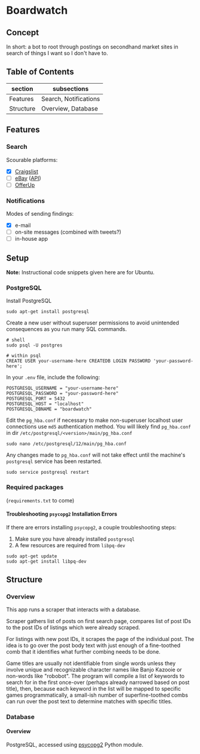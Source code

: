 # Boardwatch

## Concept

In short: a bot to root through postings on secondhand market sites in search of things I want so I don't have to.

## Table of Contents

section		|subsections
---			|---
Features	|Search, Notifications
Structure	|Overview, Database

## Features

### Search

Scourable platforms:
- [x] [Craigslist](https://seattle.craigslist.org/)
- [ ] [eBay](https://www.ebay.com/) ([API](https://developer.ebay.com/Devzone/finding/Concepts/FindingAPIGuide.html))
- [ ] [OfferUp](https://offerup.com/)

### Notifications

Modes of sending findings:
- [x] e-mail
- [ ] on-site messages (combined with tweets?)
- [ ] in-house app

## Setup

__Note:__ Instructional code snippets given here are for Ubuntu.

### PostgreSQL

Install PostgreSQL

```
sudo apt-get install postgresql
```

Create a new user without superuser permissions to avoid unintended consequences as you run many SQL commands.

```
# shell
sudo psql -U postgres

# within psql
CREATE USER your-username-here CREATEDB LOGIN PASSWORD 'your-password-here';
```

In your `.env` file, include the following:

```
POSTGRESQL_USERNAME = "your-username-here"
POSTGRESQL_PASSWORD = "your-password-here"
POSTGRESQL_PORT = 5432
POSTGRESQL_HOST = "localhost"
POSTGRESQL_DBNAME = "boardwatch"
```

Edit the `pg_hba.conf` if necessary to make non-superuser localhost user connections use `md5` authentication method.
You will likely find `pg_hba.conf` in dir `/etc/postgresql/<version>/main/pg_hba.conf`

```
sudo nano /etc/postgresql/12/main/pg_hba.conf
```

Any changes made to `pg_hba.conf` will not take effect until the machine's `postgresql` service has been restarted.

```
sudo service postgresql restart
```

### Required packages
(`requirements.txt` to come)

#### Troubleshooting `psycopg2` Installation Errors
If there are errors installing `psycopg2`, a couple troubleshooting steps:

1. Make sure you have already installed `postgresql`
2. A few resources are required from `libpq-dev`

```
sudo apt-get update
sudo apt-get install libpq-dev
```

## Structure

### Overview

This app runs a scraper that interacts with a database.

Scraper gathers list of posts on first search page, compares list of post IDs to the post IDs of listings which were already scraped.

For listings with new post IDs, it scrapes the page of the individual post. The idea is to go over the post body text with just enough of a fine-toothed comb that it identifies what further combing needs to be done.

Game titles are usually not identifiable from single words unless they involve unique and recognizable character names like Banjo Kazooie or non-words like "robobot". The program will compile a list of keywords to search for in the first once-over (perhaps already narrowed based on post title), then, because each keyword in the list will be mapped to specific games programmatically, a small-ish number of superfine-toothed combs can run over the post text to determine matches with specific titles.

### Database

#### Overview

PostgreSQL, accessed using [psycopg2](https://pypi.org/project/psycopg2/) Python module.

